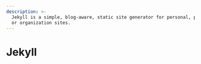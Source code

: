 ```yaml
---
description: >-
  Jekyll is a simple, blog-aware, static site generator for personal, project,
  or organization sites.
---
```


# Jekyll

